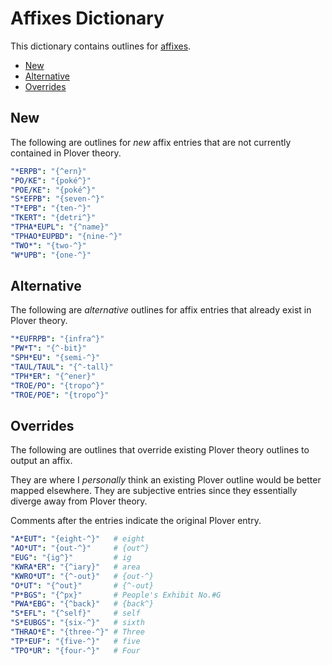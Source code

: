 # Affixes Dictionary

This dictionary contains outlines for [affixes][].

<!-- vim-markdown-toc GFM -->

* [New](#new)
* [Alternative](#alternative)
* [Overrides](#overrides)

<!-- vim-markdown-toc -->

## New

The following are outlines for _new_ affix entries that are not currently
contained in Plover theory.

```yaml
"*ERPB": "{^ern}"
"PO/KE": "{poké^}"
"POE/KE": "{poké^}"
"S*EFPB": "{seven-^}"
"T*EPB": "{ten-^}"
"TKERT": "{detri^}"
"TPHA*EUPL": "{^name}"
"TPHAO*EUPBD": "{nine-^}"
"TWO*": "{two-^}"
"W*UPB": "{one-^}"
```

## Alternative

The following are _alternative_ outlines for affix entries that already exist in
Plover theory.

```yaml
"*EUFRPB": "{infra^}"
"PW*T": "{^-bit}"
"SPH*EU": "{semi-^}"
"TAUL/TAUL": "{^-tall}"
"TPH*ER": "{^ener}"
"TROE/PO": "{tropo^}"
"TROE/POE": "{tropo^}"
```

## Overrides

The following are outlines that override existing Plover theory outlines to
output an affix.

They are where I _personally_ think an existing Plover outline would be better
mapped elsewhere. They are subjective entries since they essentially diverge
away from Plover theory.

Comments after the entries indicate the original Plover entry.

```yaml
"A*EUT": "{eight-^}"   # eight                       
"AO*UT": "{out-^}"     # {out^}                      
"EUG": "{ig^}"         # ig                          
"KWRA*ER": "{^iary}"   # area                        
"KWRO*UT": "{^-out}"   # {out-^}                     
"O*UT": "{^out}"       # {^-out}                     
"P*BGS": "{^px}"       # People's Exhibit No.#G      
"PWA*EBG": "{^back}"   # {back^}                     
"S*EFL": "{^self}"     # self                        
"S*EUBGS": "{six-^}"   # sixth                       
"THRAO*E": "{three-^}" # Three                       
"TP*EUF": "{five-^}"   # five                        
"TPO*UR": "{four-^}"   # Four                        
```

[affixes]: https://en.wikipedia.org/wiki/Affix
